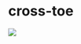 # cross-toe

<img src="https://github.com/prodan7799/cross-toe/blob/master/screenshots/cross_toe_1.PNG"/>
